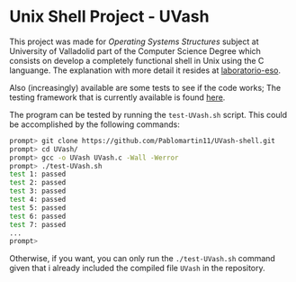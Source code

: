 
# Unix Shell Project - UVash

This project was made for *Operating Systems Structures* subject at University of Valladolid part of the Computer Science Degree which consists on develop a completely functional shell in Unix using the C languange. 
The explanation with more detail it resides at [laboratorio-eso](https://github.com/bsahelices/laboratorio-eso/tree/master/Practica2).

Also (increasingly) available are some tests to see if the code works; The testing framework that is
currently available is found [here](https://github.com/remzi-arpacidusseau/ostep-projects/tree/master/tester).

The program can be tested by running the `test-UVash.sh` script.
This could be accomplished by the following commands:
```sh
prompt> git clone https://github.com/Pablomartin11/UVash-shell.git
prompt> cd UVash/
prompt> gcc -o UVash UVash.c -Wall -Werror
prompt> ./test-UVash.sh
test 1: passed
test 2: passed
test 3: passed
test 4: passed
test 5: passed
test 6: passed
test 7: passed
...
prompt> 
```
Otherwise, if you want, you can only run the ```./test-UVash.sh``` command given that i already included the compiled file ```UVash``` in the repository.




